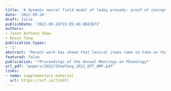 ```yaml
---
title: 'A dynamic neural field model of leaky prosody: proof of concept'
date: '2022-09-26'
draft: false
publishDate: '2022-09-26T15:05:40.868387Z'
authors:
- Jason Anthony Shaw
- Kevin Tang
publication_types:
- '1'
abstract: 'Recent work has shown that lexical items come to take on the phonetic characteristics of the prosodic environments in which they are typically produced, a phenomenon referred to as "leaky prosody". Focusing on pitch patterns in Mandarin, we show that leaky prosody can be derived from a flat (i.e., non-transformational, non-optimizing) model of speech production. Formalized using Dynamic Field Theory, in our model, lexical, phonological, and prosodic inputs each exert forces on a Dynamic Neural Field representing pitch. Notably, the forces exerted by these inputs reflect surface distributions in a large corpus of spontaneous speech. Our simulations showed that the flat model derives the short timescale effect of prosodic prominence on pitch production as well as the longer timescale effect of leaky prosody. By updating lexical items based on surface phonetic form, words that are consistently produced in high/low prosodic prominence positions take on the phonetic characteristics of those environments.'
featured: false
publication: '*Proceedings of the Annual Meetings on Phonology*'
url_pdf: "papers/2022/ShawTang_2022_DFT_AMP.pdf"
links:
- name: supplementary material
  url: https://osf.io/7znbf/
---
```


